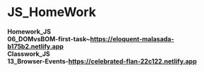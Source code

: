 # JS_HomeWork
<b>Homework_JS<b><br>
<b>06_DOMvsBOM-first-task~https://eloquent-malasada-b175b2.netlify.app<b><br>
<b>Classwork_JS<b><br>
<b>13_Browser-Events-https://celebrated-flan-22c122.netlify.app<b><br>
